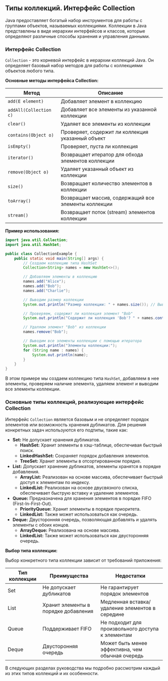 ## Типы коллекций. Интерфейс Collection

Java предоставляет богатый набор инструментов для работы с группами объектов, называемых коллекциями. Коллекции в Java представлены в виде иерархии интерфейсов и классов, которые определяют различные способы хранения и управления данными. 

### Интерфейс Collection

`Collection` - это корневой интерфейс в иерархии коллекций Java. Он определяет базовый набор методов для работы с коллекциями объектов любого типа. 

**Основные методы интерфейса Collection:**

| Метод                 | Описание                                                         |
| --------------------- | ------------------------------------------------------------------- |
| `add(E element)`       | Добавляет элемент в коллекцию                                      |
| `addAll(Collection c)` | Добавляет все элементы из указанной коллекции                     |
| `clear()`              | Удаляет все элементы из коллекции                                   |
| `contains(Object o)`   | Проверяет, содержит ли коллекция указанный объект                   |
| `isEmpty()`            | Проверяет, пуста ли коллекция                                      |
| `iterator()`           | Возвращает итератор для обхода элементов коллекции               |
| `remove(Object o)`    | Удаляет указанный объект из коллекции                            |
| `size()`              | Возвращает количество элементов в коллекции                       |
| `toArray()`            | Возвращает массив, содержащий все элементы коллекции              |
| `stream()`             | Возвращает поток (stream) элементов коллекции                       |

**Пример использования:**

```java
import java.util.Collection;
import java.util.HashSet;

public class CollectionExample {
    public static void main(String[] args) {
        // Создаем коллекцию типа HashSet
        Collection<String> names = new HashSet<>();

        // Добавляем элементы в коллекцию
        names.add("Alice");
        names.add("Bob");
        names.add("Charlie");

        // Выводим размер коллекции
        System.out.println("Размер коллекции: " + names.size()); // Вывод: 3

        // Проверяем, содержит ли коллекция элемент "Bob"
        System.out.println("Содержит ли коллекция 'Bob'? " + names.contains("Bob")); // Вывод: true

        // Удаляем элемент "Bob" из коллекции
        names.remove("Bob");

        // Выводим все элементы коллекции с помощью итератора
        System.out.println("Элементы коллекции:");
        for (String name : names) {
            System.out.println(name);
        }
    }
}
```

В этом примере мы создаем коллекцию типа `HashSet`, добавляем в нее элементы, проверяем наличие элемента, удаляем элемент и выводим все элементы коллекции.

### Основные типы коллекций, реализующие интерфейс Collection

Интерфейс `Collection` является базовым и не определяет порядок элементов или возможность хранения дубликатов.  Для решения конкретных задач используются его подтипы, такие как:

- **Set:**  Не допускает хранения дубликатов.
    - **HashSet:** Хранит элементы в хэш-таблице, обеспечивая быстрый поиск.
    - **LinkedHashSet:**  Сохраняет порядок добавления элементов.
    - **TreeSet:** Хранит элементы в отсортированном порядке.
- **List:** Допускает хранение дубликатов,  элементы хранятся в порядке добавления.
    - **ArrayList:** Реализован на основе массива, обеспечивает быстрый доступ к элементам по индексу.
    - **LinkedList:** Реализован на основе двусвязного списка, обеспечивает быструю вставку и удаление элементов.
- **Queue:** Предназначена для хранения элементов в порядке FIFO (First-In-First-Out).
    - **PriorityQueue:** Хранит элементы в порядке приоритета.
    - **LinkedList:**  Также может использоваться как очередь.
- **Deque:**  Двусторонняя очередь, позволяющая добавлять и удалять элементы с обоих концов.
    - **ArrayDeque:**  Реализована на основе массива.
    - **LinkedList:**  Также может использоваться как двусторонняя очередь.

**Выбор типа коллекции:**

Выбор конкретного типа коллекции зависит от требований приложения:

| Тип коллекции | Преимущества                             | Недостатки                                   |
|--------------|------------------------------------------|-----------------------------------------------|
| Set          | Не допускает дубликатов                 | Не гарантирует порядок элементов               |
| List         | Хранит элементы в порядке добавления | Медленная вставка/удаление элементов в середине |
| Queue        | Поддерживает FIFO                      | Не подходит для произвольного доступа к элементам |
| Deque        | Двусторонняя очередь                     | Может быть менее эффективна, чем обычная очередь  |


В следующих разделах руководства мы подробно рассмотрим каждый из этих типов коллекций и их особенности.
